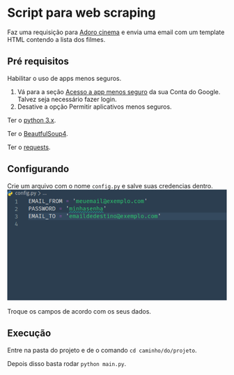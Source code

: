 # Script para web scraping

Faz uma requisição para [Adoro cinema](http://www.adorocinema.com/filmes/todos-filmes/notas-espectadores/)
e envia uma email com um template HTML contendo a lista dos filmes.

## Pré requisitos

Habilitar o uso de apps menos seguros.
1. Vá para a seção [Acesso a app menos seguro](https://myaccount.google.com/lesssecureapps) da sua Conta do Google. Talvez seja necessário fazer login.
2. Desative a opção Permitir aplicativos menos seguros.

Ter o [python 3.x](https://www.python.org/).

Ter o [BeautfulSoup4](https://pypi.org/project/beautifulsoup4/).

Ter o [requests](https://pypi.org/project/requests/).

## Configurando

Crie um arquivo com o nome `config.py` e salve suas credencias dentro.
![Exemplo do arquivo config.py](/img/exemplo-01.png)

Troque os campos de acordo com os seus dados.

## Execução

Entre na pasta do projeto e de o comando `cd caminho/do/projeto`.

Depois disso basta rodar `python main.py`.

